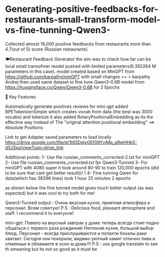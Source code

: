 # Generating-positive-feedbacks-for-restaurants-small-transform-model-vs-fine-tunning-Qwen3-
Collected almost 16,000 positive feedbacks from restaurants more than 4.7(out of 5) score (Russian restaurants).

🍽️Restaurant Feedback Generator
the aim was to check how far can be local small transofmer model pushed with limited parameters(6.350264 M parameters in this case).
model created based on MinGPT from https://github.com/karpathy/minGPT with small changes == > karpathy Andrej
then used same dataset to fine tune Qwen3-0.6B model from https://huggingface.co/Qwen/Qwen3-0.6B for 2 Epochs 

🎯 Key Features

Automatically generate positives reviews 
for mini-gpt added BPETokenizerSimple which creates vocab from data (the best was 3000 vocabs) and tokenize it
also added RotaryPositionalEmbedding as its the effective way instead of The "original attention positional embedding" ==> Absolute Positions

Link to get Adapter saved parameters to load locally 
https://drive.google.com/file/d/1t6SDglyGEf09YvjMp_g9wHHkS-d3J3xq/view?usp=drive_link

Additional points:
1- Use file russian_comments_corrected-2.txt for miniGPT 
2- Use file russian_comments_corrected.txt  fpr Qwen3-Tunned
3- For miniGPT with 4080 super it took around 80-90 to train 120,000 epochs (did to be sure that cant get better result))! )
4- Fine tunning Qwen for data(which has 38296 lines) took 1 hour 25 minutes 2 epochs

as shown below the fine tunned model gives much better output (as was expected) but it was cool to try both for me!

Qwen3-Tunned output :
Очень вкусная кухня, приятная атмосфера и персонал. Всем советую!
P.S : Delicious food, pleasant atmosphere and staff. I recommend it to everyone!

mini-gpt:
Повело на вкусный завтрак у дома: теперь всегда стоит подно общаться с первого раза рождения) 
 Неплохая кухня, большой выбор блюд. Персонал - всегда прислушиваются и попахти бокалы раки хватает. 
 Сегодня они покорили, видимо уютный хамит отлично пива и отменные в обламаете в осно м дома:!!!
 P.S : use google translate to see th emeaning but its not so good as it must be
